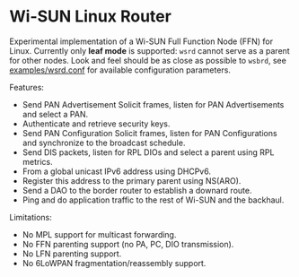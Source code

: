# Wi-SUN Linux Router

Experimental implementation of a Wi-SUN Full Function Node (FFN) for Linux.
Currently only **leaf mode** is supported: `wsrd` cannot serve as a parent
for other nodes. Look and feel should be as close as possible to `wsbrd`, see
[examples/wsrd.conf](examples/wsrd.conf) for available configuration
parameters.

Features:

  - Send PAN Advertisement Solicit frames, listen for PAN Advertisements and
    select a PAN.
  - Authenticate and retrieve security keys.
  - Send PAN Configuration Solicit frames, listen for PAN Configurations and
    synchronize to the broadcast schedule.
  - Send DIS packets, listen for RPL DIOs and select a parent using RPL
    metrics.
  - From a global unicast IPv6 address using DHCPv6.
  - Register this address to the primary parent using NS(ARO).
  - Send a DAO to the border router to establish a downard route.
  - Ping and do application traffic to the rest of Wi-SUN and the backhaul.

Limitations:

  - No MPL support for multicast forwarding.
  - No FFN parenting support (no PA, PC, DIO transmission).
  - No LFN parenting support.
  - No 6LoWPAN fragmentation/reassembly support.
